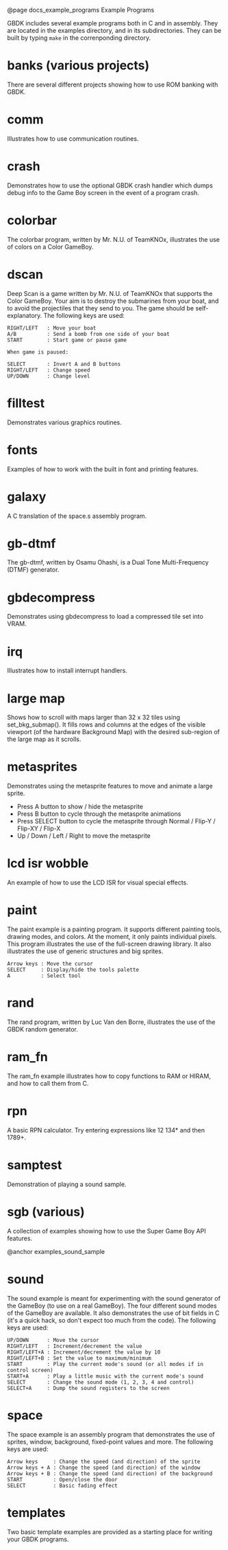 @page docs_example_programs Example Programs


GBDK includes several example programs both in C and in assembly. They are located in the examples directory, and in its subdirectories. They can be built by typing `make` in the correnponding directory.


# banks (various projects)
There are several different projects showing how to use ROM banking with GBDK.


# comm
Illustrates how to use communication routines.


# crash
Demonstrates how to use the optional GBDK crash handler which dumps debug info to the Game Boy screen in the event of a program crash.


# colorbar
The colorbar program, written by Mr. N.U. of TeamKNOx, illustrates the use of colors on a Color GameBoy.


# dscan
Deep Scan is a game written by Mr. N.U. of TeamKNOx that supports the Color GameBoy. Your aim is to destroy the submarines from your boat, and to avoid the projectiles that they send to you. The game should be self-explanatory. The following keys are used:

    RIGHT/LEFT   : Move your boat
    A/B          : Send a bomb from one side of your boat
    START        : Start game or pause game

    When game is paused:

    SELECT       : Invert A and B buttons
    RIGHT/LEFT   : Change speed
    UP/DOWN      : Change level


# filltest
Demonstrates various graphics routines.


# fonts
Examples of how to work with the built in font and printing features.


# galaxy
A C translation of the space.s assembly program.


# gb-dtmf
The gb-dtmf, written by Osamu Ohashi, is a Dual Tone Multi-Frequency (DTMF) generator.


# gbdecompress
Demonstrates using gbdecompress to load a compressed tile set into VRAM.


# irq
Illustrates how to install interrupt handlers.


# large map
Shows how to scroll with maps larger than 32 x 32 tiles using set_bkg_submap(). It fills rows and columns at the edges of the visible viewport (of the hardware Background Map) with the desired sub-region of the large map as it scrolls.


# metasprites
Demonstrates using the metasprite features to move and animate a large sprite.
* Press A button to show / hide the metasprite
* Press B button to cycle through the metasprite animations
* Press SELECT button to cycle the metasprite through Normal / Flip-Y / Flip-XY / Flip-X
* Up / Down / Left / Right to move the metasprite


# lcd isr wobble
An example of how to use the LCD ISR for visual special effects.


# paint
The paint example is a painting program. It supports different painting tools, drawing modes, and colors. At the moment, it only paints individual pixels. This program illustrates the use of the full-screen drawing library. It also illustrates the use of generic structures and big sprites.

    Arrow keys : Move the cursor
    SELECT     : Display/hide the tools palette
    A          : Select tool


# rand
The rand program, written by Luc Van den Borre, illustrates the use of the GBDK random generator.


# ram_fn
The ram_fn example illustrates how to copy functions to RAM or HIRAM, and how to call them from C.


# rpn
A basic RPN calculator. Try entering expressions like 12 134* and then 1789+.


# samptest
Demonstration of playing a sound sample.


# sgb (various)
A collection of examples showing how to use the Super Game Boy API features.


@anchor examples_sound_sample
# sound
The sound example is meant for experimenting with the sound generator of the GameBoy (to use on a real GameBoy). The four different sound modes of the GameBoy are available. It also demonstrates the use of bit fields in C (it's a quick hack, so don't expect too much from the code). The following keys are used:

    UP/DOWN      : Move the cursor
    RIGHT/LEFT   : Increment/decrement the value
    RIGHT/LEFT+A : Increment/decrement the value by 10
    RIGHT/LEFT+B : Set the value to maximum/minimum
    START        : Play the current mode's sound (or all modes if in control screen)
    START+A      : Play a little music with the current mode's sound
    SELECT       : Change the sound mode (1, 2, 3, 4 and control)
    SELECT+A     : Dump the sound registers to the screen


# space
The space example is an assembly program that demonstrates the use of sprites, window, background, fixed-point values and more. The following keys are used:

    Arrow keys     : Change the speed (and direction) of the sprite
    Arrow keys + A : Change the speed (and direction) of the window
    Arrow keys + B : Change the speed (and direction) of the background
    START          : Open/close the door
    SELECT         : Basic fading effect


# templates
Two basic template examples are provided as a starting place for writing your GBDK programs.

